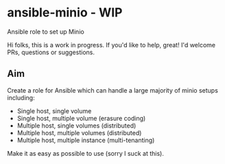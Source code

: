 # ansible-minio - WIP
Ansible role to set up Minio

Hi folks, this is a work in progress. If you'd like to help, great! I'd welcome PRs, questions or suggestions.

## Aim

Create a role for Ansible which can handle a large majority of minio setups including:
* Single host, single volume
* Single host, multiple volume (erasure coding)
* Multiple host, single volumes (distributed)
* Multiple host, multiple volumes (distributed)
* Multiple host, multiple instance (multi-tenanting)

Make it as easy as possible to use (sorry I suck at this).
